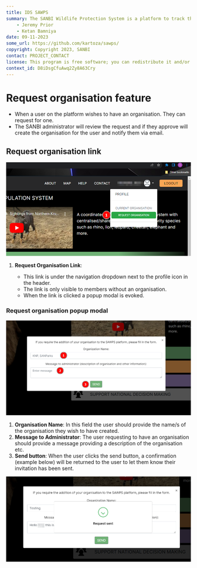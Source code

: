 ```yaml
---
title: IDS SAWPS
summary: The SANBI Wildlife Protection System is a platform to track the population levels of endangered wildlife.
    - Jeremy Prior
    - Ketan Bamniya
date: 09-11-2023
some_url: https://github.com/kartoza/sawps/
copyright: Copyright 2023, SANBI
contact: PROJECT_CONTACT
license: This program is free software; you can redistribute it and/or modify it under the terms of the GNU Affero General Public License as published by the Free Software Foundation; either version 3 of the License, or (at your option) any later version.
context_id: D8iDsgCfuAwq2Zy8A63Cry
---
```


# Request organisation feature

* When a user on the platform wishes to have an organisation. They can request for one.
* The SANBI administrator will review the request and if they approve will create the organisation for the user and notify them via email.

## Request organisation link

![Request Organisation 1](./img/request-organisation-1.png)

1. **Request Organisation Link**:

    * This link is under the navigation dropdown next to the profile icon in the header.
    * The link is only visible to members without an organisation.
    * When the link is clicked a popup modal is evoked.

### Request organisation popup modal

![Request Organisation 2](./img/request-organisation-2.png)

1. **Organisation Name**: In this field the user should provide the name/s of the organisation they wish to have created.
2. **Message to Administrator**: The user requesting to have an organisation should provide a message providing a description of the organisation etc.
3. **Send button**: When the user clicks the send button, a confirmation (example below) will be returned to the user to let them know their invitation has been sent.

![Request Organisation 3](./img/request-organisation-3.png)
